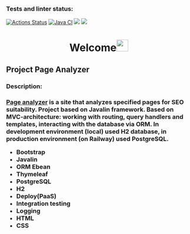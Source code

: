 ### Tests and linter status:
[![Actions Status](https://github.com/IlnazKamalov/java-project-72/workflows/hexlet-check/badge.svg)](https://github.com/IlnazKamalov/java-project-72/actions)
[![Java CI](https://github.com/IlnazKamalov/java-project-72/actions/workflows/JavaCI.yml/badge.svg)](https://github.com/IlnazKamalov/java-project-72/actions/workflows/JavaCI.yml)
<a href="https://codeclimate.com/github/IlnazKamalov/java-project-72/maintainability"><img src="https://api.codeclimate.com/v1/badges/3a803d6eb927d3b7dcc5/maintainability" /></a>
<a href="https://codeclimate.com/github/IlnazKamalov/java-project-72/test_coverage"><img src="https://api.codeclimate.com/v1/badges/3a803d6eb927d3b7dcc5/test_coverage" /></a>




<h1 align="center">Welcome<img src="https://github.com/blackcater/blackcater/raw/main/images/Hi.gif" height="32"/></h1>
<h2> Project Page Analyzer</h2>

<h3>Description:</h3>

<h3>

[Page analyzer](https://pageanalyzer.up.railway.app/) is a site that analyzes specified pages for SEO suitability.
Project based on Javalin framework. Based on MVC-architecture: working with routing, query handlers and templates, interacting with the database via ORM.
In development environment (local) used H2 database, in production environment (on Railway) used PostgreSQL.
* Bootstrap
* Javalin
* ORM Ebean
* Thymeleaf
* PostgreSQL
* H2
* Deploy(PaaS)
* Integration testing
* Logging
* HTML
* CSS</h3>
